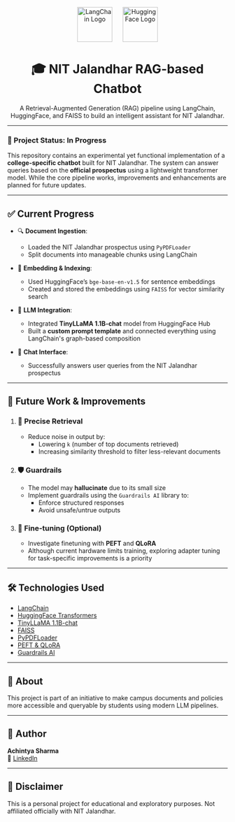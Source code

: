 <p align="center">
  <img src="https://raw.githubusercontent.com/hwchase17/langchain/master/docs/static/img/logo.png" alt="LangChain Logo" height="80">
  &nbsp;&nbsp;&nbsp;&nbsp;
  <img src="https://huggingface.co/front/assets/huggingface_logo-noborder.svg" alt="HuggingFace Logo" height="80">
</p>

<h1 align="center">🎓 NIT Jalandhar RAG-based Chatbot</h1>

<p align="center">A Retrieval-Augmented Generation (RAG) pipeline using LangChain, HuggingFace, and FAISS to build an intelligent assistant for NIT Jalandhar.</p>

---

### 🚧 Project Status: In Progress

This repository contains an experimental yet functional implementation of a **college-specific chatbot** built for NIT Jalandhar. The system can answer queries based on the **official prospectus** using a lightweight transformer model. While the core pipeline works, improvements and enhancements are planned for future updates.

---

## ✅ Current Progress

- 🔍 **Document Ingestion**:
  - Loaded the NIT Jalandhar prospectus using `PyPDFLoader`
  - Split documents into manageable chunks using LangChain

- 🧠 **Embedding & Indexing**:
  - Used HuggingFace’s `bge-base-en-v1.5` for sentence embeddings
  - Created and stored the embeddings using `FAISS` for vector similarity search

- 🤖 **LLM Integration**:
  - Integrated **TinyLLaMA 1.1B-chat** model from HuggingFace Hub
  - Built a **custom prompt template** and connected everything using LangChain's graph-based composition

- 💬 **Chat Interface**:
  - Successfully answers user queries from the NIT Jalandhar prospectus

---

## 🔮 Future Work & Improvements

1. ### 🎯 **Precise Retrieval**
   - Reduce noise in output by:
     - Lowering `k` (number of top documents retrieved)
     - Increasing similarity threshold to filter less-relevant documents

2. ### 🛡️ **Guardrails**
   - The model may **hallucinate** due to its small size
   - Implement guardrails using the `Guardrails AI` library to:
     - Enforce structured responses
     - Avoid unsafe/untrue outputs

3. ### 🔧 **Fine-tuning (Optional)**
   - Investigate finetuning with **PEFT** and **QLoRA**
   - Although current hardware limits training, exploring adapter tuning for task-specific improvements is a priority

---

## 🛠️ Technologies Used

- [LangChain](https://github.com/langchain-ai/langchain)
- [HuggingFace Transformers](https://huggingface.co)
- [TinyLLaMA 1.1B-chat](https://huggingface.co/cnlp/TinyLlama-1.1B-Chat-v1.0)
- [FAISS](https://github.com/facebookresearch/faiss)
- [PyPDFLoader](https://python.langchain.com/docs/modules/data_connection/document_loaders/pdf)
- [PEFT & QLoRA](https://huggingface.co/blog/peft)
- [Guardrails AI](https://github.com/ShreyaR/guardrails)

---

## 📌 About

This project is part of an initiative to make campus documents and policies more accessible and queryable by students using modern LLM pipelines.

---

## 👤 Author

**Achintya Sharma**  
🔗 [LinkedIn](https://www.linkedin.com/in/achintyasharma47)

---

## 📌 Disclaimer

This is a personal project for educational and exploratory purposes. Not affiliated officially with NIT Jalandhar.
